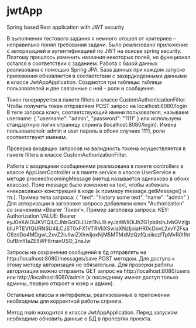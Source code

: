 # jwtApp
Spring based Rest application with JWT security

В выполнении тестового задания я немного отошел от критериев – неправильно понял требования задачи. Было реализовано приложение с авторизацией и аутентификацией 
по JWT на основе spring security. Поэтому пришлось изменить названия некоторых полей, но функционал остался в соответствии с заданием.
Работа с базой данных реализована c помощью Spring JPA. База данных при каждом запуске приложения обновляется в соответствии с захардкоденными данными 
в классе JwtAppApplication. Создаются три таблицы: таблица пользователей и две связанные с ней - роли и сообщения. 

Токен генерируется в пакете filters в классе CustomAuthenticationFilter. Чтобы получить токен отправляем POST запрос на localhost:8080/login 
В теле запроса ключ, соответствующий имени пользователя, называем username:
{
    "username": "admin",
    "password": "1111"
}
или используем стандартную логин страницу спринга (localhost:8080/login). 
Имена пользователей: admin и user пароль в обоих случаях 1111, роли соответствуют именам.

Проверка входящих запросов на валидность токена осуществляется в пакете filters в классе CustomAuthorizationFilter.

Работа с входящими сообщениями реализована в пакете controllers в классе AppUserController и в пакете  service в классе UserService в методе proceedIncomingMessage 
(метод называется одинаково в обоих классах). Поле message было изменено на text, чтобы избежать «некрасивых» конструкций в коде (к примеру message.getMessage() и тп.). 
Пример тела запроса:
{
    "text": "history some text",
    "name": "admin"
}
Для авторизации в заголовке запроса добавляем ключ “Authorization” со значением «Bearer ‘Токен’». Пример заголовка запроса:
KEY: Authorization
VALUE: Bearer eyJ0eXAiOiJKV1QiLCJhbGciOiJIUzI1NiJ9.eyJzdWIiOiJhZG1pbiIsInJvbGVzIjpbIlJPTEVfQURNSU4iLCJST0xFX1VTRVIiXSwiaXNzIjoiaHR0cDovL2xvY2FsaG9zdDo4MDgwL2xvZ2luIiwiZXhwIjoxNjM5MTMxMzQzfQ.oikczfTpMvR0Ifht0ufBmYIaZE9WF6rnavUSO_2nsJw

Запросы на сохранения сообщений в бд отправлять на http://localhost:8080/messages/save POST методом. Для доступа к этому методу авторизация не обязательна. 
Для проверки работы авторизации можно отправить GET запрос на http://localhost:8080/users или http://localhost:8080/admin (к последнему имеют доступ только админы,
первую откроет и юзер и админ). 

Остальные классы и интерфейсы, реализованные в приложении необходимы для корректной работы спринга.

Метод main находится в классе JwtAppApplication. Перед запуском необходимо обновить данные о БД в пропертях проекта.
